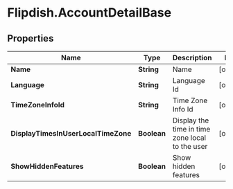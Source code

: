 # Flipdish.AccountDetailBase

## Properties

Name | Type | Description | Notes
------------ | ------------- | ------------- | -------------
**Name** | **String** | Name | [optional] 
**Language** | **String** | Language Id | [optional] 
**TimeZoneInfoId** | **String** | Time Zone Info Id | [optional] 
**DisplayTimesInUserLocalTimeZone** | **Boolean** | Display the time in time zone local to the user | [optional] 
**ShowHiddenFeatures** | **Boolean** | Show hidden features | [optional] 


